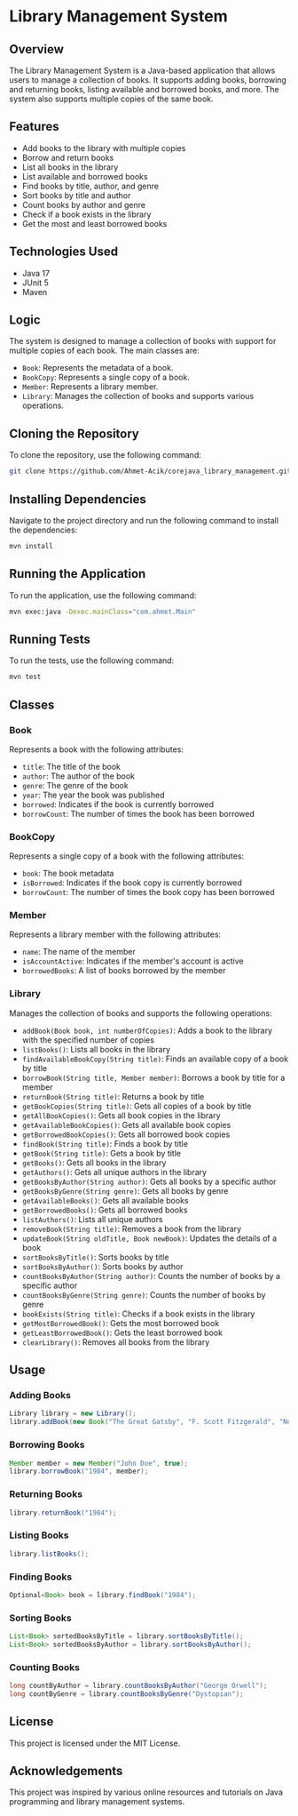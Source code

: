 
# Library Management System

## Overview

The Library Management System is a Java-based application that allows users to manage a collection of books. It supports adding books, borrowing and returning books, listing available and borrowed books, and more. The system also supports multiple copies of the same book.

## Features

- Add books to the library with multiple copies
- Borrow and return books
- List all books in the library
- List available and borrowed books
- Find books by title, author, and genre
- Sort books by title and author
- Count books by author and genre
- Check if a book exists in the library
- Get the most and least borrowed books

## Technologies Used

- Java 17
- JUnit 5
- Maven

## Logic

The system is designed to manage a collection of books with support for multiple copies of each book. The main classes are:

- `Book`: Represents the metadata of a book.
- `BookCopy`: Represents a single copy of a book.
- `Member`: Represents a library member.
- `Library`: Manages the collection of books and supports various operations.

## Cloning the Repository

To clone the repository, use the following command:

```sh
git clone https://github.com/Ahmet-Acik/corejava_library_management.git
```

## Installing Dependencies

Navigate to the project directory and run the following command to install the dependencies:

```sh
mvn install
```

## Running the Application

To run the application, use the following command:

```sh
mvn exec:java -Dexec.mainClass="com.ahmet.Main"
```

## Running Tests

To run the tests, use the following command:

```sh
mvn test
```

## Classes

### Book

Represents a book with the following attributes:
- `title`: The title of the book
- `author`: The author of the book
- `genre`: The genre of the book
- `year`: The year the book was published
- `borrowed`: Indicates if the book is currently borrowed
- `borrowCount`: The number of times the book has been borrowed

### BookCopy

Represents a single copy of a book with the following attributes:
- `book`: The book metadata
- `isBorrowed`: Indicates if the book copy is currently borrowed
- `borrowCount`: The number of times the book copy has been borrowed

### Member

Represents a library member with the following attributes:
- `name`: The name of the member
- `isAccountActive`: Indicates if the member's account is active
- `borrowedBooks`: A list of books borrowed by the member

### Library

Manages the collection of books and supports the following operations:
- `addBook(Book book, int numberOfCopies)`: Adds a book to the library with the specified number of copies
- `listBooks()`: Lists all books in the library
- `findAvailableBookCopy(String title)`: Finds an available copy of a book by title
- `borrowBook(String title, Member member)`: Borrows a book by title for a member
- `returnBook(String title)`: Returns a book by title
- `getBookCopies(String title)`: Gets all copies of a book by title
- `getAllBookCopies()`: Gets all book copies in the library
- `getAvailableBookCopies()`: Gets all available book copies
- `getBorrowedBookCopies()`: Gets all borrowed book copies
- `findBook(String title)`: Finds a book by title
- `getBook(String title)`: Gets a book by title
- `getBooks()`: Gets all books in the library
- `getAuthors()`: Gets all unique authors in the library
- `getBooksByAuthor(String author)`: Gets all books by a specific author
- `getBooksByGenre(String genre)`: Gets all books by genre
- `getAvailableBooks()`: Gets all available books
- `getBorrowedBooks()`: Gets all borrowed books
- `listAuthors()`: Lists all unique authors
- `removeBook(String title)`: Removes a book from the library
- `updateBook(String oldTitle, Book newBook)`: Updates the details of a book
- `sortBooksByTitle()`: Sorts books by title
- `sortBooksByAuthor()`: Sorts books by author
- `countBooksByAuthor(String author)`: Counts the number of books by a specific author
- `countBooksByGenre(String genre)`: Counts the number of books by genre
- `bookExists(String title)`: Checks if a book exists in the library
- `getMostBorrowedBook()`: Gets the most borrowed book
- `getLeastBorrowedBook()`: Gets the least borrowed book
- `clearLibrary()`: Removes all books from the library

## Usage

### Adding Books

```java
Library library = new Library();
library.addBook(new Book("The Great Gatsby", "F. Scott Fitzgerald", "Novel", 1925), 3);
```

### Borrowing Books

```java
Member member = new Member("John Doe", true);
library.borrowBook("1984", member);
```

### Returning Books

```java
library.returnBook("1984");
```

### Listing Books

```java
library.listBooks();
```

### Finding Books

```java
Optional<Book> book = library.findBook("1984");
```

### Sorting Books

```java
List<Book> sortedBooksByTitle = library.sortBooksByTitle();
List<Book> sortedBooksByAuthor = library.sortBooksByAuthor();
```

### Counting Books

```java
long countByAuthor = library.countBooksByAuthor("George Orwell");
long countByGenre = library.countBooksByGenre("Dystopian");
```

## License

This project is licensed under the MIT License.

## Acknowledgements

This project was inspired by various online resources and tutorials on Java programming and library management systems.
```

